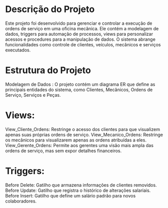 # Descrição do Projeto

Este projeto foi desenvolvido para gerenciar e controlar a execução de ordens de serviço em uma oficina mecânica. Ele contém a modelagem de dados, triggers para automação de processos, views para personalizar acessos e procedures para a manipulação de dados. O sistema abrange funcionalidades como controle de clientes, veículos, mecânicos e serviços executados.

# Estrutura do Projeto
 Modelagem de Dados : O projeto contém um diagrama ER que define as principais entidades do sistema, como Clientes, Mecânicos, Ordens de Serviço, Serviços e Peças.

 # Views:
View_Cliente_Ordens: Restringe o acesso dos clientes para que visualizem apenas suas próprias ordens de serviço.
View_Mecanico_Ordens: Restringe os mecânicos para visualizarem apenas as ordens atribuídas a eles.
View_Gerente_Ordens: Permite aos gerentes uma visão mais ampla das ordens de serviço, mas sem expor detalhes financeiros.

# Triggers:
Before Delete: Gatilho que armazena informações de clientes removidos.
Before Update: Gatilho que registra o histórico de alterações salariais.
Before Insert: Gatilho que define um salário padrão para novos colaboradores.


